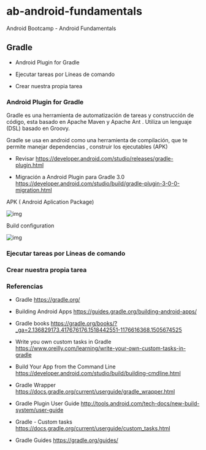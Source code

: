# ab-android-fundamentals
Android Bootcamp - Android Fundamentals

## Gradle

- Android Plugin for Gradle

- Ejecutar tareas por Líneas de comando

- Crear nuestra propia tarea


### Android Plugin for Gradle 

Gradle es una herramienta de automatización de tareas y construcción de código, esta basado en Apache Maven y Apache Ant . Utiliza un lenguaje (DSL) basado en Groovy.

Gradle se usa en android como una  herramienta de compilación, que te permite manejar dependencias , construir los ejecutables (APK)

* Revisar https://developer.android.com/studio/releases/gradle-plugin.html

* Migración a Android Plugin para Gradle 3.0 https://developer.android.com/studio/build/gradle-plugin-3-0-0-migration.html

APK ( Android Aplication Package)

![img](https://developer.android.com/images/tools/studio/build-process_2x.png)

Build configuration

![img](https://developer.android.com/images/tools/studio/project-structure_2x.png)

### Ejecutar tareas por Líneas de comando

### Crear nuestra propia tarea

### Referencias

- Gradle https://gradle.org/

- Building Android Apps https://guides.gradle.org/building-android-apps/

- Gradle books https://gradle.org/books/?_ga=2.136829173.417676176.1518442551-1176616368.1505674525

- Write you own custom tasks in Gradle https://www.oreilly.com/learning/write-your-own-custom-tasks-in-gradle

- Build Your App from the Command Line https://developer.android.com/studio/build/building-cmdline.html

- Gradle Wrapper https://docs.gradle.org/current/userguide/gradle_wrapper.html

- Gradle Plugin User Guide http://tools.android.com/tech-docs/new-build-system/user-guide

- Gradle - Custom tasks https://docs.gradle.org/current/userguide/custom_tasks.html

- Gradle Guides https://gradle.org/guides/




